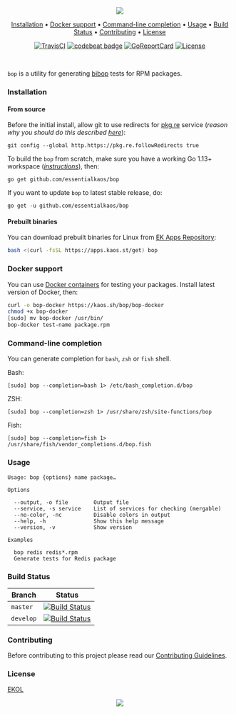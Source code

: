 <p align="center"><a href="#readme"><img src="https://gh.kaos.st/bop.svg"/></a></p>

<p align="center"><a href="#installation">Installation</a> • <a href="#docker-support">Docker support</a> • <a href="#command-line-completion">Command-line completion</a> • <a href="#usage">Usage</a> • <a href="#build-status">Build Status</a> • <a href="#contributing">Contributing</a> • <a href="#license">License</a></p>

<p align="center">
  <a href="https://travis-ci.com/essentialkaos/bop"><img src="https://travis-ci.com/essentialkaos/bop.svg?branch=master" alt="TravisCI" /></a>
  <a href="https://codebeat.co/projects/github-com-essentialkaos-bop-master"><img alt="codebeat badge" src="https://codebeat.co/badges/e0f30749-1508-45dd-8d1c-c074b200f101" /></a>
  <a href="https://goreportcard.com/report/github.com/essentialkaos/bop"><img src="https://goreportcard.com/badge/github.com/essentialkaos/bop" alt="GoReportCard" /></a>
  <a href="https://essentialkaos.com/ekol"><img src="https://gh.kaos.st/ekol.svg" alt="License" /></a>
</p>

</br>

`bop` is a utility for generating [bibop](https://kaos.sh/bibop) tests for RPM packages.

### Installation

#### From source

Before the initial install, allow git to use redirects for [pkg.re](https://github.com/essentialkaos/pkgre) service (_reason why you should do this described [here](https://github.com/essentialkaos/pkgre#git-support)_):

```
git config --global http.https://pkg.re.followRedirects true
```

To build the `bop` from scratch, make sure you have a working Go 1.13+ workspace (_[instructions](https://golang.org/doc/install)_), then:

```
go get github.com/essentialkaos/bop
```

If you want to update `bop` to latest stable release, do:

```
go get -u github.com/essentialkaos/bop
```

#### Prebuilt binaries

You can download prebuilt binaries for Linux from [EK Apps Repository](https://apps.kaos.st/bop/latest):

```bash
bash <(curl -fsSL https://apps.kaos.st/get) bop
```

### Docker support

You can use [Docker containers](https://hub.docker.com/r/essentialkaos/bop) for testing your packages. Install latest version of Docker, then:

```bash
curl -o bop-docker https://kaos.sh/bop/bop-docker
chmod +x bop-docker
[sudo] mv bop-docker /usr/bin/
bop-docker test-name package.rpm
```

### Command-line completion

You can generate completion for `bash`, `zsh` or `fish` shell.

Bash:
```
[sudo] bop --completion=bash 1> /etc/bash_completion.d/bop
```


ZSH:
```
[sudo] bop --completion=zsh 1> /usr/share/zsh/site-functions/bop
```


Fish:
```
[sudo] bop --completion=fish 1> /usr/share/fish/vendor_completions.d/bop.fish
```

### Usage

```
Usage: bop {options} name package…

Options

  --output, -o file        Output file
  --service, -s service    List of services for checking (mergable)
  --no-color, -nc          Disable colors in output
  --help, -h               Show this help message
  --version, -v            Show version

Examples

  bop redis redis*.rpm
  Generate tests for Redis package

```

### Build Status

| Branch | Status |
|--------|--------|
| `master` | [![Build Status](https://travis-ci.com/essentialkaos/bop.svg?branch=master)](https://travis-ci.com/essentialkaos/bop) |
| `develop` | [![Build Status](https://travis-ci.com/essentialkaos/bop.svg?branch=develop)](https://travis-ci.com/essentialkaos/bop) |

### Contributing

Before contributing to this project please read our [Contributing Guidelines](https://github.com/essentialkaos/contributing-guidelines#contributing-guidelines).

### License

[EKOL](https://essentialkaos.com/ekol)

<p align="center"><a href="https://essentialkaos.com"><img src="https://gh.kaos.st/ekgh.svg"/></a></p>
